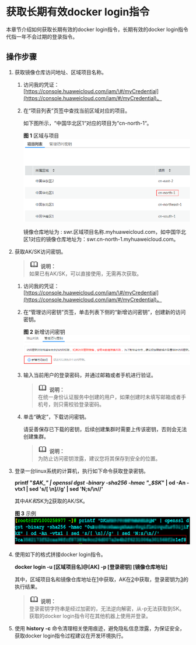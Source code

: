 # 获取长期有效docker login指令<a name="swr_01_1000"></a>

本章节介绍如何获取长期有效的docker login指令，长期有效的docker login指令代指一年不会过期的登录指令。

## 操作步骤<a name="section140815918599"></a>

1.  <a name="li5768123671815"></a>获取镜像仓库访问地址、区域项目名称。
    1.  访问我的凭证：[https://console.huaweicloud.com/iam/\#/myCredential](https://console.huaweicloud.com/iam/#/myCredential)。
    2.  在“项目列表”页签中查找当前区域对应的项目。

        如下图所示，“中国华北区1“对应的项目为“cn-north-1“。

        **图 1**  区域与项目<a name="fig1548146070"></a>  
        ![](figures/区域与项目.png "区域与项目")

        镜像仓库地址为 : swr.区域项目名称.myhuaweicloud.com，如中国华北区1对应的镜像仓库地址为：swr.cn-north-1.myhuaweicloud.com。

2.  <a name="li1863783911295"></a>获取AK/SK访问密钥。

    >![](public_sys-resources/icon-note.gif) **说明：**   
    >如果已有AK/SK，可以直接使用，无需再次获取。  

    1.  访问我的凭证：[https://console.huaweicloud.com/iam/\#/myCredential](https://console.huaweicloud.com/iam/#/myCredential)。
    2.  在“管理访问密钥”页签，单击列表下侧的“新增访问密钥”，创建新的访问密钥。

        **图 2**  新增访问密钥<a name="fig1750516234350"></a>  
        ![](figures/新增访问密钥.png "新增访问密钥")

    3.  输入当前用户的登录密码，并通过邮箱或者手机进行验证。

        >![](public_sys-resources/icon-note.gif) **说明：**   
        >在统一身份认证服务中创建的用户，如果创建时未填写邮箱或者手机号，则只需校验登录密码。  

    4.  单击“确定”，下载访问密钥。

        请妥善保存已下载的密钥，后续创建集群时需要上传该密钥，否则会无法创建集群。

        >![](public_sys-resources/icon-note.gif) **说明：**   
        >为防止访问密钥泄露，建议您将其保存到安全的位置。  


3.  <a name="li132430753010"></a>登录一台linux系统的计算机，执行如下命令获取登录密钥。

    **printf "_$AK_" | openssl dgst -binary -sha256 -hmac "_$SK_" | od -An -vtx1 | sed 's/\[ \\n\]//g' | sed 'N;s/\\n//'**

    其中$AK和$SK为[2](#li1863783911295)获取的AK/SK。

    **图 3**  示例<a name="fig56444333813"></a>  
    ![](figures/示例.png "示例")

4.  使用如下的格式拼接docker login指令。

    **docker login -u  \[区域项目名\]@\[AK\]  -p  \[登录密钥\]  \[镜像仓库地址\]**

    其中，区域项目名和镜像仓库地址在[1](#li5768123671815)中获取，AK在[2](#li1863783911295)中获取，登录密钥为[3](#li132430753010)的执行结果。

    >![](public_sys-resources/icon-note.gif) **说明：**   
    >登录密钥字符串是经过加密的，无法逆向解密，从-p无法获取到SK。  
    >获取的docker login指令可在其他机器上使用并登录。  

5.  使用  **history -c**  命令清理相关使用痕迹，避免隐私信息泄露，为保证安全，获取docker login指令过程建议在开发环境执行。

